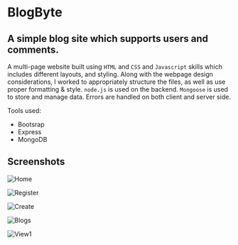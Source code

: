 # BlogByte

## A simple blog site which supports users and comments.

A multi-page website built using `HTML` and `CSS` and `Javascript` skills which includes different layouts, and styling. 
Along with the webpage design considerations, I worked to appropriately structure the files, as well as use proper formatting & style. 
`node.js` is used on the backend. `Mongoose` is used to store and manage data. Errors are handled on both client and server side.

Tools used:

- Bootsrap
- Express
- MongoDB

## Screenshots

![Home](https://user-images.githubusercontent.com/88790013/129076362-797928be-64ed-4421-bd48-1b37bfc164bf.PNG)

![Register](https://user-images.githubusercontent.com/88790013/129076613-3b28fc10-dc32-4f56-8e7c-0fb193642683.PNG)

![Create](https://user-images.githubusercontent.com/88790013/129076473-d1a75322-ead6-4c0a-8a8d-6220c649249c.PNG)

![Blogs](https://user-images.githubusercontent.com/88790013/129076486-ef99258f-666a-4b8f-b712-9ef0843a0b73.PNG)

![View1](https://user-images.githubusercontent.com/88790013/129079938-70fd0d5d-7ec5-48ca-8b18-b410535d7a48.PNG)


